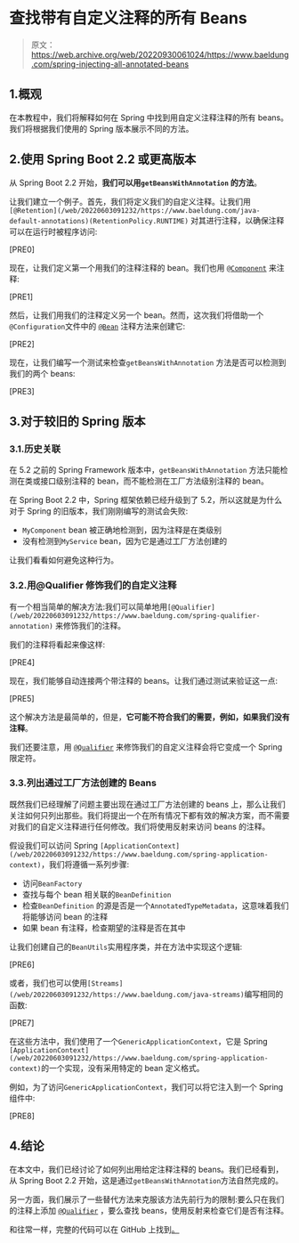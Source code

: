 # 查找带有自定义注释的所有 Beans

> 原文：<https://web.archive.org/web/20220930061024/https://www.baeldung.com/spring-injecting-all-annotated-beans>

## 1.概观

在本教程中，我们将解释如何在 Spring 中找到用自定义注释注释的所有 beans。我们将根据我们使用的 Spring 版本展示不同的方法。

## 2.使用 Spring Boot 2.2 或更高版本

从 Spring Boot 2.2 开始，**我们可以用`getBeansWithAnnotation` 的方法**。

让我们建立一个例子。首先，我们将定义我们的自定义注释。让我们用`[@Retention](/web/20220603091232/https://www.baeldung.com/java-default-annotations)(RetentionPolicy.RUNTIME)` 对其进行注释，以确保注释可以在运行时被程序访问:

[PRE0]

现在，让我们定义第一个用我们的注释注释的 bean。我们也用 [`@Component`](/web/20220603091232/https://www.baeldung.com/spring-component-annotation) 来注释:

[PRE1]

然后，让我们用我们的注释定义另一个 bean。然而，这次我们将借助一个`@Configuration`文件中的 [`@Bean`](/web/20220603091232/https://www.baeldung.com/spring-bean-annotations) 注释方法来创建它:

[PRE2]

现在，让我们编写一个测试来检查`getBeansWithAnnotation` 方法是否可以检测到我们的两个 beans:

[PRE3]

## 3.对于较旧的 Spring 版本

### 3.1.历史关联

在 5.2 之前的 Spring Framework 版本中，`getBeansWithAnnotation` 方法只能检测在类或接口级别注释的 bean，而不能检测在工厂方法级别注释的 bean。

在 Spring Boot 2.2 中，Spring 框架依赖已经升级到了 5.2，所以这就是为什么对于 Spring 的旧版本，我们刚刚编写的测试会失败:

*   `MyComponent` bean 被正确地检测到，因为注释是在类级别
*   没有检测到`MyService` bean，因为它是通过工厂方法创建的

让我们看看如何避免这种行为。

### 3.2.用@Qualifier 修饰我们的自定义注释

有一个相当简单的解决方法:我们可以简单地用`[@Qualifier](/web/20220603091232/https://www.baeldung.com/spring-qualifier-annotation)` 来修饰我们的注释。

我们的注释将看起来像这样:

[PRE4]

现在，我们能够自动连接两个带注释的 beans。让我们通过测试来验证这一点:

[PRE5]

这个解决方法是最简单的，但是，**它可能不符合我们的需要，例如，如果我们没有注释**。

我们还要注意，用 [`@Qualifier`](/web/20220603091232/https://www.baeldung.com/spring-qualifier-annotation) 来修饰我们的自定义注释会将它变成一个 Spring 限定符。

### 3.3.列出通过工厂方法创建的 Beans

既然我们已经理解了问题主要出现在通过工厂方法创建的 beans 上，那么让我们关注如何只列出那些。我们将提出一个在所有情况下都有效的解决方案，而不需要对我们的自定义注释进行任何修改。我们将使用反射来访问 beans 的注释。

假设我们可以访问 Spring `[ApplicationContext](/web/20220603091232/https://www.baeldung.com/spring-application-context)`，我们将遵循一系列步骤:

*   访问`BeanFactory`
*   查找与每个 bean 相关联的`BeanDefinition`
*   检查`BeanDefinition` 的源是否是一个`AnnotatedTypeMetadata`，这意味着我们将能够访问 bean 的注释
*   如果 bean 有注释，检查期望的注释是否在其中

让我们创建自己的`BeanUtils`实用程序类，并在方法中实现这个逻辑:

[PRE6]

或者，我们也可以使用`[Streams](/web/20220603091232/https://www.baeldung.com/java-streams)`编写相同的函数:

[PRE7]

在这些方法中，我们使用了一个`GenericApplicationContext`，它是 Spring `[ApplicationContext](/web/20220603091232/https://www.baeldung.com/spring-application-context)`的一个实现，没有采用特定的 bean 定义格式。

例如，为了访问`GenericApplicationContext`，我们可以将它注入到一个 Spring 组件中:

[PRE8]

## 4.结论

在本文中，我们已经讨论了如何列出用给定注释注释的 beans。我们已经看到，从 Spring Boot 2.2 开始，这是通过`getBeansWithAnnotation`方法自然完成的。

另一方面，我们展示了一些替代方法来克服该方法先前行为的限制:要么只在我们的注释上添加 [`@Qualifier`](/web/20220603091232/https://www.baeldung.com/spring-qualifier-annotation) ，要么查找 beans，使用反射来检查它们是否有注释。

和往常一样，完整的代码可以在 GitHub 上找到[。](https://web.archive.org/web/20220603091232/https://github.com/eugenp/tutorials/tree/master/spring-di-3)